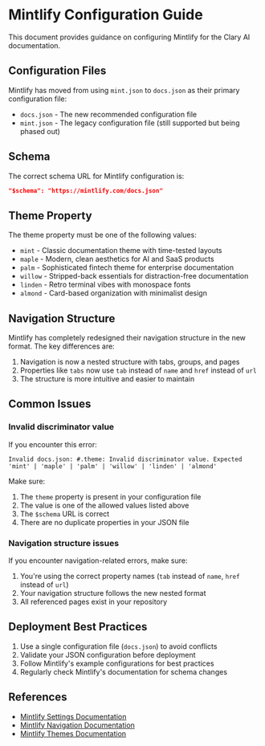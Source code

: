 # Mintlify Configuration Guide

This document provides guidance on configuring Mintlify for the Clary AI documentation.

## Configuration Files

Mintlify has moved from using `mint.json` to `docs.json` as their primary configuration file:

- `docs.json` - The new recommended configuration file
- `mint.json` - The legacy configuration file (still supported but being phased out)

## Schema

The correct schema URL for Mintlify configuration is:

```json
"$schema": "https://mintlify.com/docs.json"
```

## Theme Property

The theme property must be one of the following values:

- `mint` - Classic documentation theme with time-tested layouts
- `maple` - Modern, clean aesthetics for AI and SaaS products
- `palm` - Sophisticated fintech theme for enterprise documentation
- `willow` - Stripped-back essentials for distraction-free documentation
- `linden` - Retro terminal vibes with monospace fonts
- `almond` - Card-based organization with minimalist design

## Navigation Structure

Mintlify has completely redesigned their navigation structure in the new format. The key differences are:

1. Navigation is now a nested structure with tabs, groups, and pages
2. Properties like `tabs` now use `tab` instead of `name` and `href` instead of `url`
3. The structure is more intuitive and easier to maintain

## Common Issues

### Invalid discriminator value

If you encounter this error:

```
Invalid docs.json: #.theme: Invalid discriminator value. Expected 'mint' | 'maple' | 'palm' | 'willow' | 'linden' | 'almond'
```

Make sure:

1. The `theme` property is present in your configuration file
2. The value is one of the allowed values listed above
3. The `$schema` URL is correct
4. There are no duplicate properties in your JSON file

### Navigation structure issues

If you encounter navigation-related errors, make sure:

1. You're using the correct property names (`tab` instead of `name`, `href` instead of `url`)
2. Your navigation structure follows the new nested format
3. All referenced pages exist in your repository

## Deployment Best Practices

1. Use a single configuration file (`docs.json`) to avoid conflicts
2. Validate your JSON configuration before deployment
3. Follow Mintlify's example configurations for best practices
4. Regularly check Mintlify's documentation for schema changes

## References

- [Mintlify Settings Documentation](https://mintlify.com/docs/settings)
- [Mintlify Navigation Documentation](https://mintlify.com/docs/navigation)
- [Mintlify Themes Documentation](https://mintlify.com/docs/themes)
